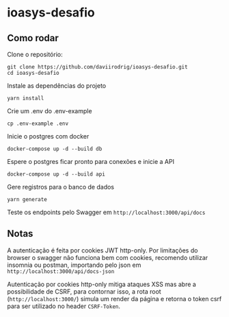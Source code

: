 # ioasys-desafio

## Como rodar

Clone o repositório:

```shell
git clone https://github.com/daviirodrig/ioasys-desafio.git
cd ioasys-desafio
```

Instale as dependências do projeto

```shell
yarn install
```

Crie um .env do .env-example

```shell
cp .env-example .env
```

Inicie o postgres com docker

```shell
docker-compose up -d --build db
```

Espere o postgres ficar pronto para conexões e inicie a API

```shell
docker-compose up -d --build api
```

Gere registros para o banco de dados

```shell
yarn generate
```

Teste os endpoints pelo Swagger em `http://localhost:3000/api/docs`

## Notas

A autenticação é feita por cookies JWT http-only.
Por limitações do browser o swagger não funciona bem com cookies, recomendo utilizar insomnia ou postman, importando pelo json em `http://localhost:3000/api/docs-json`

Autenticação por cookies http-only mitiga ataques XSS mas abre a possibilidade de CSRF, para contornar isso, a rota root (`http://localhost:3000/`) simula um render da página e retorna o token csrf para ser utilizado no header `CSRF-Token`.
